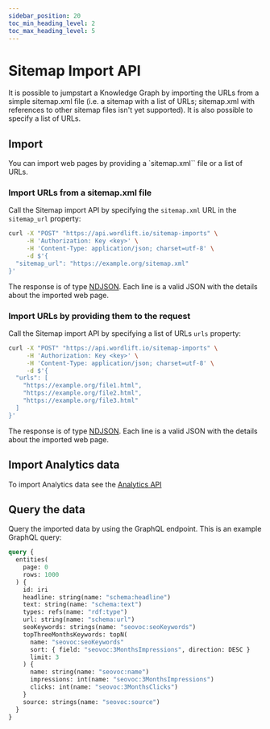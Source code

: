 ```yaml
---
sidebar_position: 20
toc_min_heading_level: 2
toc_max_heading_level: 5
---
```


# Sitemap Import API

It is possible to jumpstart a Knowledge Graph by importing the URLs from a simple sitemap.xml file (i.e. a sitemap with a list of URLs; sitemap.xml with references to other sitemap files isn't yet supported). It is also possible to specify a list of URLs.

## Import

You can import web pages by providing a `sitemap.xml`` file or a list of URLs.

### Import URLs from a sitemap.xml file

Call the Sitemap import API by specifying the `sitemap.xml` URL in the `sitemap_url` property:

```sh
curl -X "POST" "https://api.wordlift.io/sitemap-imports" \
     -H 'Authorization: Key <key>' \
     -H 'Content-Type: application/json; charset=utf-8' \
     -d $'{
  "sitemap_url": "https://example.org/sitemap.xml"
}'
```

The response is of type [NDJSON](https://ndjson.org/). Each line is a valid JSON with the details about the imported web page.

### Import URLs by providing them to the request

Call the Sitemap import API by specifying a list of URLs `urls` property:

```sh
curl -X "POST" "https://api.wordlift.io/sitemap-imports" \
     -H 'Authorization: Key <key>' \
     -H 'Content-Type: application/json; charset=utf-8' \
     -d $'{
  "urls": [ 
    "https://example.org/file1.html",
    "https://example.org/file2.html",
    "https://example.org/file3.html"
  ]
}'
```

The response is of type [NDJSON](https://ndjson.org/). Each line is a valid JSON with the details about the imported web page.

## Import Analytics data

To import Analytics data see the [Analytics API](./analytics-api.md)

## Query the data

Query the imported data by using the GraphQL endpoint. This is an example GraphQL query:

```graphql
query {
  entities(
    page: 0
    rows: 1000
  ) {
    id: iri
    headline: string(name: "schema:headline")
    text: string(name: "schema:text")
    types: refs(name: "rdf:type")
    url: string(name: "schema:url")
    seoKeywords: strings(name: "seovoc:seoKeywords")
    topThreeMonthsKeywords: topN(
      name: "seovoc:seoKeywords"
      sort: { field: "seovoc:3MonthsImpressions", direction: DESC }
      limit: 3
    ) {
      name: string(name: "seovoc:name")
      impressions: int(name: "seovoc:3MonthsImpressions")
      clicks: int(name: "seovoc:3MonthsClicks")
    }
    source: strings(name: "seovoc:source")
  }
}
```
